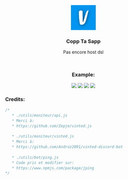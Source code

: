 
<div align="center">
    <img src="./public/assets/img/logo.ico" alt="Logo" width="80" height="80">
    <h3>Copp Ta Sapp</h3>
      <p>Pas encore host dsl</p>
  <br>
  <h3>Example:</h3>
  <img width="30%" src="https://cdn.discordapp.com/attachments/937015753843044402/1070025689522258002/image.png">
  <img width="30%"  src="https://cdn.discordapp.com/attachments/937015753843044402/1070025724179775668/image.png">
  <img width="30%"  src="https://cdn.discordapp.com/attachments/937015753843044402/1070025608614125589/image.png">
      <img width="70%"  src="https://cdn.discordapp.com/attachments/937015753843044402/1070025894112006294/image.png">

</div>


<h3>Credits:</h3>  

```js
/* 
   * ./utils/moniteur/api.js
   * Merci à:
   * https://github.com/Zepje/vinted.js
   
   * ./utils/moniteur/vinted.js
   * Merci à:
   * https://github.com/Androz2091/vinted-discord-bot
   
   * ./utils/bot/ping.js
   * Code pris et modifier sur:
   * https://www.npmjs.com/package/jping
*/    
```
